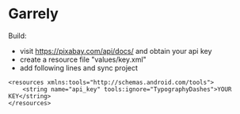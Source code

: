 # Garrely

Build: 
* visit https://pixabay.com/api/docs/ and obtain your api key
* create a resource file "values/key.xml"
* add following lines and sync project
```<?xml version="1.0" encoding="utf-8"?>
<resources xmlns:tools="http://schemas.android.com/tools">
    <string name="api_key" tools:ignore="TypographyDashes">YOUR KEY</string>
</resources>
